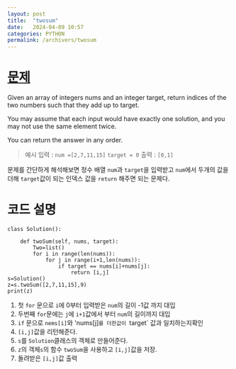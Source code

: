 ```yaml
---
layout: post
title:  "twosum"
date:   2024-04-09 10:57
categories: PYTHON
permalink: /archivers/twosum
---
```


[문제]:https://leetcode.com/problems/two-sum/description/
# [문제]

Given an array of integers nums and an integer target, return indices of the two numbers such that they add up to target.

You may assume that each input would have exactly one solution, and you may not use the same element twice.

You can return the answer in any order.

> 예시
> 입력 : `num =[2,7,11,15]` `target = 0`
> 출력 : `[0,1]`

문제를 간단하게 해석해보면 정수 배열 `num`과 `target`을 입력받고
`num`에서 두개의 값을 더해 `target`값이 되는 인덱스 값을 `return` 해주면 되는 문제다.


# 코드 설명
```
class Solution():

    def twoSum(self, nums, target):
        Two=list()
        for i in range(len(nums)):
            for j in range(i+1,len(nums)):
                if target == nums[i]+nums[j]:
                    return [i,j]
s=Solution()
z=s.twoSum([2,7,11,15],9)
print(z)
```
1. 첫 `for` 문으로 `i`에 0부터 입력받은 `num`의 길이 -1값 까지 대입
2. 두번째 `for`문에는 `j`에 `i+1`값에서 부터 `num`의 길이까지 대입
3. `if` 문으로 `nems[i]`와 'nums[j]`를 더한값이 `target` 값과 일치하는지확인
4.  `[i,j]`값을 리턴해준다.
5.  `s`를 `Solution`클래스의 객체로 만들어준다.
6.  `z`의 객체`s`의 함수 `twoSum`을 사용하고 `[i,j]`값을 저장.
7.  돌려받은 `[i,j]`값 출력

